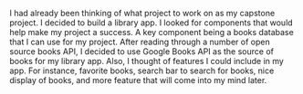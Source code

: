 I had already been thinking of what project to work on as my capstone project. I decided to build a library app. I looked for components that would help make my project a success. A key component being a books database that I can use for my project. After reading through a number of open source books API, I decided to use Google Books API as the source of books for my library app.
Also, I thought of features I could include in my app. For instance, favorite books, search bar to search for books, nice display of books, and more feature that will come into my mind later.
